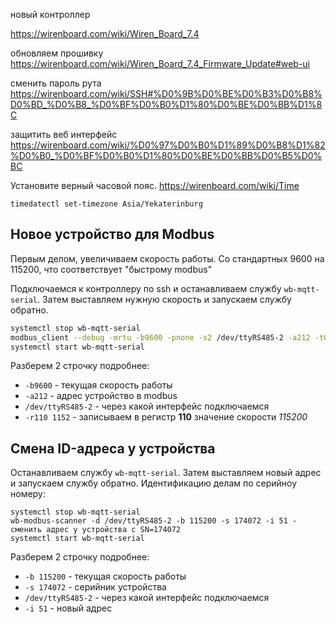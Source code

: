 новый контроллер

https://wirenboard.com/wiki/Wiren_Board_7.4

обновляем прошивку https://wirenboard.com/wiki/Wiren_Board_7.4_Firmware_Update#web-ui

сменить пароль рута https://wirenboard.com/wiki/SSH#%D0%9B%D0%BE%D0%B3%D0%B8%D0%BD_%D0%B8_%D0%BF%D0%B0%D1%80%D0%BE%D0%BB%D1%8C

защитить веб интерфейс https://wirenboard.com/wiki/%D0%97%D0%B0%D1%89%D0%B8%D1%82%D0%B0_%D0%BF%D0%B0%D1%80%D0%BE%D0%BB%D0%B5%D0%BC

Установите верный часовой пояс. https://wirenboard.com/wiki/Time

```
timedatectl set-timezone Asia/Yekaterinburg
```

## Новое устройство для Modbus

Первым делом, увеличиваем скорость работы. Со стандартных 9600 на 115200, что соответствует "быстрому modbus"

Подключаемся к контроллеру по ssh и останавливаем службу `wb-mqtt-serial`. Затем выставляем нужную скорость и запускаем службу обратно.

```bash
systemctl stop wb-mqtt-serial
modbus_client --debug -mrtu -b9600 -pnone -s2 /dev/ttyRS485-2 -a212 -t0x06 -r110 1152
systemctl start wb-mqtt-serial
```
Разберем 2 строчку подробнее:

- `-b9600` - текущая скорость работы
- `-a212` - адрес устройство в modbus
- `/dev/ttyRS485-2` - через какой интерфейс подключаемся
- `-r110 1152` - записываем в регистр **110** значение скорости *115200*

## Смена ID-адреса у устройства

Останавливаем службу `wb-mqtt-serial`. Затем выставляем новый адрес и запускаем службу обратно.
Идентификацию делам по серийноу номеру:
```
systemctl stop wb-mqtt-serial
wb-modbus-scanner -d /dev/ttyRS485-2 -b 115200 -s 174072 -i 51 - сменить адрес у устройства с SN=174072
systemctl start wb-mqtt-serial
```

Разберем 2 строчку подробнее:

- `-b 115200` - текущая скорость работы
- `-s 174072` - серийник устройства
- `/dev/ttyRS485-2` - через какой интерфейс подключаемся
- `-i 51` - новый адрес
